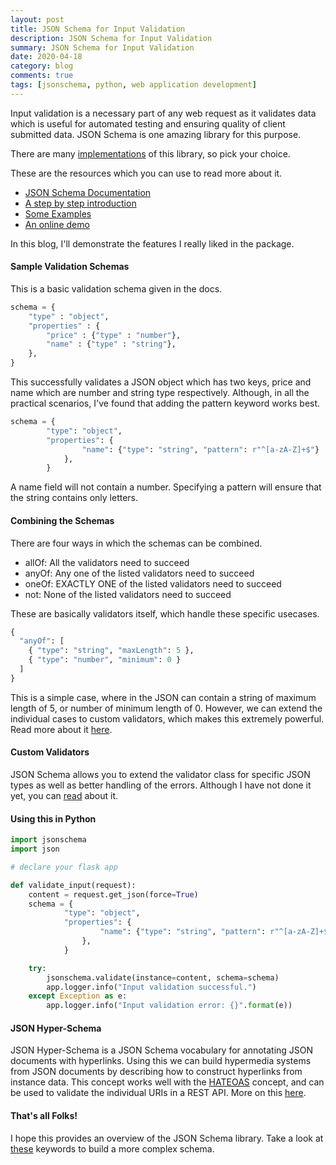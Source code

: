 ```yaml
---
layout: post
title: JSON Schema for Input Validation
description: JSON Schema for Input Validation
summary: JSON Schema for Input Validation
date: 2020-04-18
category: blog
comments: true
tags: [jsonschema, python, web application development]
---
```


Input validation is a necessary part of any web request as it validates data which is useful for automated testing and ensuring quality of client submitted data. JSON Schema is one amazing library for this purpose.

There are many [implementations](https://json-schema.org/implementations.html) of this library, so pick your choice.

These are the resources which you can use to read more about it.

 - [JSON Schema Documentation](https://json-schema.org/understanding-json-schema/)
 - [A step by step introduction](https://json-schema.org/learn/getting-started-step-by-step.html)
 - [Some Examples](https://json-schema.org/learn/miscellaneous-examples.html)
 - [An online demo](https://notebooks.ai/demo/gh/Julian/jsonschema)

In this blog, I'll demonstrate the features I really liked in the package.

#### Sample Validation Schemas
This is a basic validation schema given in the docs.

```python
schema = {
    "type" : "object",
    "properties" : {
        "price" : {"type" : "number"},
        "name" : {"type" : "string"},
    },
}
```
This successfully validates a JSON object which has two keys, price and name which are number and string type respectively. Although, in all the practical scenarios, I've found that adding the pattern keyword works best.
```python
schema = {
        "type": "object",
        "properties": {
                "name": {"type": "string", "pattern": r"^[a-zA-Z]+$"}
            },
        }
```
A name field will not contain a number. Specifying a pattern will ensure that the string contains only letters.

#### Combining the Schemas
There are four ways in which the schemas can be combined. 

 - allOf: All the validators need to succeed 
 - anyOf: Any one of the listed validators need to succeed 
 - oneOf: EXACTLY ONE of the listed validators need to succeed 
 - not: None of the listed validators need to succeed

These are basically validators itself, which handle these specific usecases.
```python
{
  "anyOf": [
    { "type": "string", "maxLength": 5 },
    { "type": "number", "minimum": 0 }
  ]
}
```
This is a simple case, where in the JSON can contain a string of maximum length of 5, or number of minimum length of 0. However, we can extend the individual cases to custom validators, which makes this extremely powerful. Read more about it [here](https://json-schema.org/understanding-json-schema/reference/combining.html).

#### Custom Validators
JSON Schema allows you to extend the validator class for specific JSON types as well as better handling of the errors. Although I have not done it yet, you can [read](https://python-jsonschema.readthedocs.io/en/latest/creating/) about it.

#### Using this in Python
```python
import jsonschema
import json

# declare your flask app

def validate_input(request):
    content = request.get_json(force=True)
    schema = {
            "type": "object",
            "properties": {
                    "name": {"type": "string", "pattern": r"^[a-zA-Z]+$"}
                },
            }

    try:
        jsonschema.validate(instance=content, schema=schema)
        app.logger.info("Input validation successful.")
    except Exception as e:
        app.logger.info("Input validation error: {}".format(e))
```
#### JSON Hyper-Schema
JSON Hyper-Schema is a JSON Schema vocabulary for annotating JSON documents with hyperlinks. Using this we can build hypermedia systems from JSON documents by describing how to construct hyperlinks from instance data. This concept works well with the [HATEOAS](https://restfulapi.net/hateoas/) concept, and can be used to validate the individual URIs in a REST API. More on this [here](https://json-schema.org/draft/2019-09/json-schema-hypermedia.html).

#### That's all Folks!
I hope this provides an overview of the JSON Schema library. Take a look at [these](https://json-schema.org/draft-04/json-schema-validation.html#rfc.section.5) keywords to build a more complex schema.